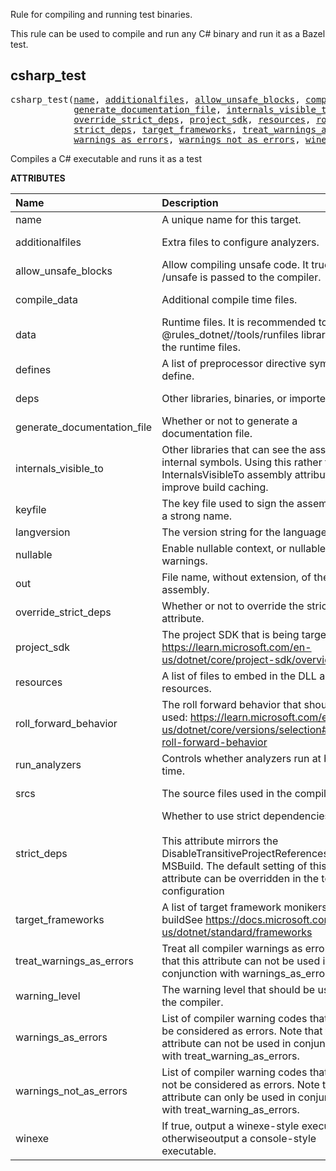 <!-- Generated with Stardoc: http://skydoc.bazel.build -->


Rule for compiling and running test binaries.

This rule can be used to compile and run any C# binary and run it as
a Bazel test.


<a id="csharp_test"></a>

## csharp_test

<pre>
csharp_test(<a href="#csharp_test-name">name</a>, <a href="#csharp_test-additionalfiles">additionalfiles</a>, <a href="#csharp_test-allow_unsafe_blocks">allow_unsafe_blocks</a>, <a href="#csharp_test-compile_data">compile_data</a>, <a href="#csharp_test-data">data</a>, <a href="#csharp_test-defines">defines</a>, <a href="#csharp_test-deps">deps</a>,
            <a href="#csharp_test-generate_documentation_file">generate_documentation_file</a>, <a href="#csharp_test-internals_visible_to">internals_visible_to</a>, <a href="#csharp_test-keyfile">keyfile</a>, <a href="#csharp_test-langversion">langversion</a>, <a href="#csharp_test-nullable">nullable</a>, <a href="#csharp_test-out">out</a>,
            <a href="#csharp_test-override_strict_deps">override_strict_deps</a>, <a href="#csharp_test-project_sdk">project_sdk</a>, <a href="#csharp_test-resources">resources</a>, <a href="#csharp_test-roll_forward_behavior">roll_forward_behavior</a>, <a href="#csharp_test-run_analyzers">run_analyzers</a>, <a href="#csharp_test-srcs">srcs</a>,
            <a href="#csharp_test-strict_deps">strict_deps</a>, <a href="#csharp_test-target_frameworks">target_frameworks</a>, <a href="#csharp_test-treat_warnings_as_errors">treat_warnings_as_errors</a>, <a href="#csharp_test-warning_level">warning_level</a>,
            <a href="#csharp_test-warnings_as_errors">warnings_as_errors</a>, <a href="#csharp_test-warnings_not_as_errors">warnings_not_as_errors</a>, <a href="#csharp_test-winexe">winexe</a>)
</pre>

Compiles a C# executable and runs it as a test

**ATTRIBUTES**


| Name  | Description | Type | Mandatory | Default |
| :------------- | :------------- | :------------- | :------------- | :------------- |
| <a id="csharp_test-name"></a>name |  A unique name for this target.   | <a href="https://bazel.build/concepts/labels#target-names">Name</a> | required |  |
| <a id="csharp_test-additionalfiles"></a>additionalfiles |  Extra files to configure analyzers.   | <a href="https://bazel.build/concepts/labels">List of labels</a> | optional | <code>[]</code> |
| <a id="csharp_test-allow_unsafe_blocks"></a>allow_unsafe_blocks |  Allow compiling unsafe code. It true, /unsafe is passed to the compiler.   | Boolean | optional | <code>False</code> |
| <a id="csharp_test-compile_data"></a>compile_data |  Additional compile time files.   | <a href="https://bazel.build/concepts/labels">List of labels</a> | optional | <code>[]</code> |
| <a id="csharp_test-data"></a>data |  Runtime files. It is recommended to use the @rules_dotnet//tools/runfiles library to read the runtime files.   | <a href="https://bazel.build/concepts/labels">List of labels</a> | optional | <code>[]</code> |
| <a id="csharp_test-defines"></a>defines |  A list of preprocessor directive symbols to define.   | List of strings | optional | <code>[]</code> |
| <a id="csharp_test-deps"></a>deps |  Other libraries, binaries, or imported DLLs   | <a href="https://bazel.build/concepts/labels">List of labels</a> | optional | <code>[]</code> |
| <a id="csharp_test-generate_documentation_file"></a>generate_documentation_file |  Whether or not to generate a documentation file.   | Boolean | optional | <code>True</code> |
| <a id="csharp_test-internals_visible_to"></a>internals_visible_to |  Other libraries that can see the assembly's internal symbols. Using this rather than the InternalsVisibleTo assembly attribute will improve build caching.   | List of strings | optional | <code>[]</code> |
| <a id="csharp_test-keyfile"></a>keyfile |  The key file used to sign the assembly with a strong name.   | <a href="https://bazel.build/concepts/labels">Label</a> | optional | <code>None</code> |
| <a id="csharp_test-langversion"></a>langversion |  The version string for the language.   | String | optional | <code>""</code> |
| <a id="csharp_test-nullable"></a>nullable |  Enable nullable context, or nullable warnings.   | String | optional | <code>"disable"</code> |
| <a id="csharp_test-out"></a>out |  File name, without extension, of the built assembly.   | String | optional | <code>""</code> |
| <a id="csharp_test-override_strict_deps"></a>override_strict_deps |  Whether or not to override the strict_deps attribute.   | Boolean | optional | <code>False</code> |
| <a id="csharp_test-project_sdk"></a>project_sdk |  The project SDK that is being targeted. See https://learn.microsoft.com/en-us/dotnet/core/project-sdk/overview   | String | optional | <code>"default"</code> |
| <a id="csharp_test-resources"></a>resources |  A list of files to embed in the DLL as resources.   | <a href="https://bazel.build/concepts/labels">List of labels</a> | optional | <code>[]</code> |
| <a id="csharp_test-roll_forward_behavior"></a>roll_forward_behavior |  The roll forward behavior that should be used: https://learn.microsoft.com/en-us/dotnet/core/versions/selection#control-roll-forward-behavior   | String | optional | <code>"Major"</code> |
| <a id="csharp_test-run_analyzers"></a>run_analyzers |  Controls whether analyzers run at build time.   | Boolean | optional | <code>True</code> |
| <a id="csharp_test-srcs"></a>srcs |  The source files used in the compilation.   | <a href="https://bazel.build/concepts/labels">List of labels</a> | optional | <code>[]</code> |
| <a id="csharp_test-strict_deps"></a>strict_deps |  Whether to use strict dependencies or not. <br><br>        This attribute mirrors the DisableTransitiveProjectReferences in MSBuild.         The default setting of this attribute can be overridden in the toolchain configuration   | Boolean | optional | <code>True</code> |
| <a id="csharp_test-target_frameworks"></a>target_frameworks |  A list of target framework monikers to buildSee https://docs.microsoft.com/en-us/dotnet/standard/frameworks   | List of strings | required |  |
| <a id="csharp_test-treat_warnings_as_errors"></a>treat_warnings_as_errors |  Treat all compiler warnings as errors. Note that this attribute can not be used in conjunction with warnings_as_errors.   | Boolean | optional | <code>False</code> |
| <a id="csharp_test-warning_level"></a>warning_level |  The warning level that should be used by the compiler.   | Integer | optional | <code>3</code> |
| <a id="csharp_test-warnings_as_errors"></a>warnings_as_errors |  List of compiler warning codes that should be considered as errors. Note that this attribute can not be used in conjunction with treat_warning_as_errors.   | List of strings | optional | <code>[]</code> |
| <a id="csharp_test-warnings_not_as_errors"></a>warnings_not_as_errors |  List of compiler warning codes that should not be considered as errors. Note that this attribute can only be used in conjunction with treat_warning_as_errors.   | List of strings | optional | <code>[]</code> |
| <a id="csharp_test-winexe"></a>winexe |  If true, output a winexe-style executable, otherwiseoutput a console-style executable.   | Boolean | optional | <code>False</code> |


